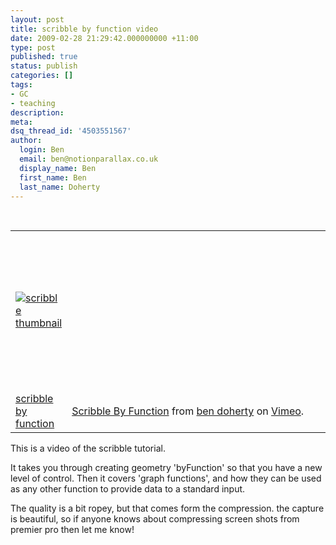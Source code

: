 ```yaml
---
layout: post
title: scribble by function video
date: 2009-02-28 21:29:42.000000000 +11:00
type: post
published: true
status: publish
categories: []
tags:
- GC
- teaching
description:
meta:
dsq_thread_id: '4503551567'
author:
  login: Ben
  email: ben@notionparallax.co.uk
  display_name: Ben
  first_name: Ben
  last_name: Doherty
---
```

<br />
<table border="0" width="500">
<tr>
<td><a href="http://www.notionparallax.co.uk/wordpressImages/GC_tutes/2008_09_07_scribble_by_function.pdf"><img src="{{ site.baseurl }}/assets/scrib.gif" alt="scribble thumbnail" /></a></td>
<td><object width="400" height="230"><param name="allowfullscreen" value="true" /><param name="allowscriptaccess" value="always" /><param name="movie" value="http://vimeo.com/moogaloop.swf?clip_id=3408974&amp;server=vimeo.com&amp;show_title=1&amp;show_byline=0&amp;show_portrait=0&amp;color=00adef&amp;fullscreen=1" />      <embed src="http://vimeo.com/moogaloop.swf?clip_id=3408974&amp;server=vimeo.com&amp;show_title=1&amp;show_byline=0&amp;show_portrait=0&amp;color=00adef&amp;fullscreen=1" type="application/x-shockwave-flash" allowfullscreen="true" allowscriptaccess="always" width="400" height="230"></embed></object></td>
</tr>
<tr>
<td><a href="http://www.notionparallax.co.uk/wordpressImages/GC_tutes/2008_09_07_scribble_by_function.pdf">scribble by function</a></td>
<td><a href="http://vimeo.com/3408974">Scribble By Function</a> from <a href="http://vimeo.com/user973949">ben doherty</a> on <a href="http://vimeo.com">Vimeo</a>.</td>
</tr>
</table>
<p>This is a video of the scribble tutorial.</p>
<p>It takes you through creating geometry 'byFunction' so that you have a new level of control. Then it covers 'graph functions', and how they can be used as any other function to provide data to a standard input.</p>
<p>The quality is a bit ropey, but that comes form the compression. the capture is beautiful, so if anyone knows about compressing screen shots from premier pro then let me know!</p>
